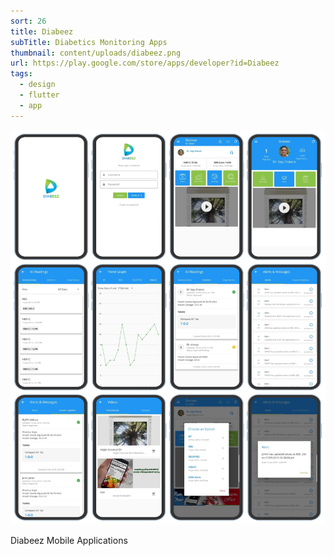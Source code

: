 ```yaml
---
sort: 26
title: Diabeez
subTitle: Diabetics Monitoring Apps
thumbnail: content/uploads/diabeez.png
url: https://play.google.com/store/apps/developer?id=Diabeez
tags:
  - design
  - flutter
  - app
---
```


![Diabeez](content/uploads/diabeez-screens.png)

Diabeez Mobile Applications
